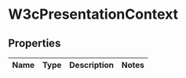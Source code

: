 # W3cPresentationContext

## Properties

| Name | Type | Description | Notes |
| ---- | ---- | ----------- | ----- |
